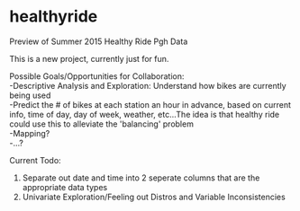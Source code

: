 # healthyride
Preview of Summer 2015 Healthy Ride Pgh Data

This is a new project, currently just for fun.  

Possible Goals/Opportunities for Collaboration:  
-Descriptive Analysis and Exploration: Understand how bikes are currently being used  
-Predict the # of bikes at each station an hour in advance, based on current info, time of day, day of week, weather, etc...The idea is that healthy ride could use this to alleviate the 'balancing' problem  
-Mapping?  
-...?  

Current Todo:  
1.  Separate out date and time into 2 seperate columns that are the appropriate data types   
2.  Univariate Exploration/Feeling out Distros and Variable Inconsistencies   
